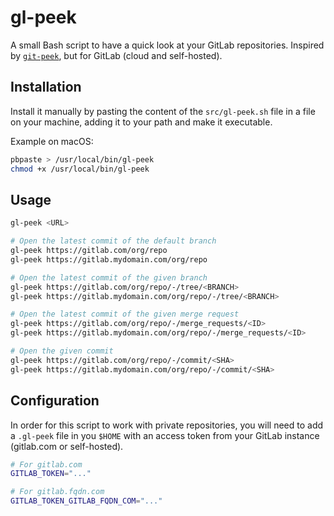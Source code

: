 # gl-peek

A small Bash script to have a quick look at your GitLab repositories. Inspired by [`git-peek`](https://github.com/Jarred-Sumner/git-peek), but for GitLab (cloud and self-hosted).

## Installation

Install it manually by pasting the content of the `src/gl-peek.sh` file in a file on your machine, adding it to your path and make it executable.

Example on macOS:

```sh
pbpaste > /usr/local/bin/gl-peek
chmod +x /usr/local/bin/gl-peek
```

## Usage

```sh
gl-peek <URL>

# Open the latest commit of the default branch
gl-peek https://gitlab.com/org/repo
gl-peek https://gitlab.mydomain.com/org/repo

# Open the latest commit of the given branch
gl-peek https://gitlab.com/org/repo/-/tree/<BRANCH>
gl-peek https://gitlab.mydomain.com/org/repo/-/tree/<BRANCH>

# Open the latest commit of the given merge request
gl-peek https://gitlab.com/org/repo/-/merge_requests/<ID>
gl-peek https://gitlab.mydomain.com/org/repo/-/merge_requests/<ID>

# Open the given commit
gl-peek https://gitlab.com/org/repo/-/commit/<SHA>
gl-peek https://gitlab.mydomain.com/org/repo/-/commit/<SHA>
```

## Configuration

In order for this script to work with private repositories, you will need to add a `.gl-peek` file in you `$HOME` with an access token from your GitLab instance (gitlab.com or self-hosted).

```sh
# For gitlab.com
GITLAB_TOKEN="..."

# For gitlab.fqdn.com
GITLAB_TOKEN_GITLAB_FQDN_COM="..."
```
